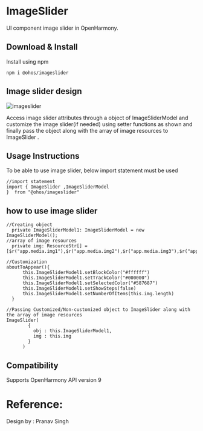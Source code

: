 # ImageSlider

UI component image slider in OpenHarmony.

## Download & Install

Install using npm

```npm i @ohos/imageslider```
## Image slider design

![imageslider](https://user-images.githubusercontent.com/84433855/177676137-a2f8a81d-b49c-47b3-9a57-0078b7f7a9f7.png)

Access image slider attributes through a object of ImageSliderModel and customize the image slider(if needed) using setter functions as
shown and finally pass the object along with the array of image resources to ImageSlider .

## Usage Instructions

To be able to use image slider, below import statement must be used

```ets
//import statement
import { ImageSlider ,ImageSliderModel
}  from "@ohos/imageslider"
```
## how to use image slider
```ets
//Creating object
  private ImageSliderModel1: ImageSliderModel = new ImageSliderModel();
//array of image resources
  private img: ResourceStr[] = [$r("app.media.img1"),$r("app.media.img2"),$r("app.media.img3"),$r("app.media.img4"),$r("app.media.img5")]
```
```ets
//Customization
aboutToAppear(){
      this.ImageSliderModel1.setBlockColor("#ffffff")
      this.ImageSliderModel1.setTrackColor("#000000")
      this.ImageSliderModel1.setSelectedColor("#587687")
      this.ImageSliderModel1.setShowSteps(false)
      this.ImageSliderModel1.setNumberOfItems(this.img.length)
  }
```
```ets
//Passing Customized/Non-customized object to ImageSlider along with the array of image resources
ImageSlider(
        {
          obj : this.ImageSliderModel1,
          img : this.img
        }
      )
```

## Compatibility
Supports OpenHarmony API version 9

# Reference:

Design by : Pranav Singh
